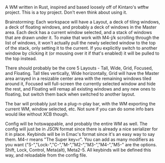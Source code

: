 A WM written in Rust, inspired and based loosely off of Kintaro's wtftw project.
This is a toy project. Don't even think about using it.

Brainstorming:
Each workspace will have a Layout, a deck of tiling windows, a deck of floating windows, and probably a deck of windows in the Master area.
Each deck has a current window selected, and a stack of windows that are drawn under it.
To make that work with M4-j/k scrolling through the list of windows, it won't actually pull the newly selected window to the top of the stack, only setting it to the current. If you explicitly switch to another window by clicking it (or mousing over it if that's enabled) it will be pulled to the top instead.

There should probably be the core 5 Layouts - Tall, Wide, Grid, Focused, and Floating.
Tall tiles vertically, Wide horizontally, Grid will have the Master area arrayed in a resizable center area with the remaining windows tiled around it, Focused will full-screen the currently selected window and hide the rest, and Floating will remap all existing windows and any new ones to floating, but switch them back when switched to another layout.

The bar will probably just be a plug-n-play bar, with the WM exporting the current WM, window selected, etc. Not sure if you can do some info bars would like without XCB though.

Config will be hotswappable, and probably the entire WM as well. The config will just be in JSON format since there is already a nice serializer for it in place.
Keybinds will be in Emac's format since it's an easy way to say them. M4-r means "The Super key+r". You can add as many modifiers as you want ("S-","Lock-","C-","M-","M2-","M3-","M4-","M5-" are the options. Shift, Lock, Control, Meta(alt), Meta2-5. All keybinds will be defined this way, and reloadable from the config file.

